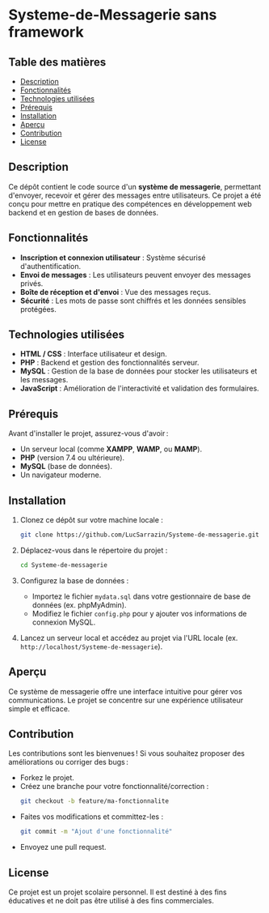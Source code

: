 # Systeme-de-Messagerie sans framework

## Table des matières

* [Description](#description)
* [Fonctionnalités](#fonctionnalités)
* [Technologies utilisées](#technologies-utilisées)
* [Prérequis](#prérequis)
* [Installation](#installation)
* [Aperçu](#aperçu)
* [Contribution](#contribution)
* [License](#license)


## Description

Ce dépôt contient le code source d'un **système de messagerie**, permettant d'envoyer, recevoir et gérer des messages entre utilisateurs. Ce projet a été conçu pour mettre en pratique des compétences en développement web backend et en gestion de bases de données.

## Fonctionnalités

- **Inscription et connexion utilisateur** : Système sécurisé d'authentification.
- **Envoi de messages** : Les utilisateurs peuvent envoyer des messages privés.
- **Boîte de réception et d'envoi** : Vue des messages reçus.
- **Sécurité** : Les mots de passe sont chiffrés et les données sensibles protégées.

## Technologies utilisées

- **HTML / CSS** : Interface utilisateur et design.
- **PHP** : Backend et gestion des fonctionnalités serveur.
- **MySQL** : Gestion de la base de données pour stocker les utilisateurs et les messages.
- **JavaScript** : Amélioration de l'interactivité et validation des formulaires.

## Prérequis

Avant d'installer le projet, assurez-vous d'avoir :
- Un serveur local (comme **XAMPP**, **WAMP**, ou **MAMP**).
- **PHP** (version 7.4 ou ultérieure).
- **MySQL** (base de données).
- Un navigateur moderne.

## Installation

1. Clonez ce dépôt sur votre machine locale :
   ```bash
   git clone https://github.com/LucSarrazin/Systeme-de-messagerie.git
   ```

2. Déplacez-vous dans le répertoire du projet :
   ```bash
   cd Systeme-de-messagerie
   ```

3. Configurez la base de données :
   - Importez le fichier `mydata.sql` dans votre gestionnaire de base de données (ex. phpMyAdmin).
   - Modifiez le fichier `config.php` pour y ajouter vos informations de connexion MySQL.

4. Lancez un serveur local et accédez au projet via l'URL locale (ex. `http://localhost/Systeme-de-messagerie`).

## Aperçu

Ce système de messagerie offre une interface intuitive pour gérer vos communications. Le projet se concentre sur une expérience utilisateur simple et efficace.

## Contribution

Les contributions sont les bienvenues ! Si vous souhaitez proposer des améliorations ou corriger des bugs :
- Forkez le projet.
- Créez une branche pour votre fonctionnalité/correction :
   ```bash
   git checkout -b feature/ma-fonctionnalite
   ```
- Faites vos modifications et committez-les :
   ```bash
   git commit -m "Ajout d'une fonctionnalité"
   ```
- Envoyez une pull request.

## License

Ce projet est un projet scolaire personnel. Il est destiné à des fins éducatives et ne doit pas être utilisé à des fins commerciales.
